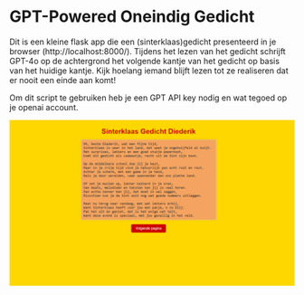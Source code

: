 # GPT-Powered Oneindig Gedicht

Dit is een kleine flask app die een (sinterklaas)gedicht presenteerd in je browser (http://localhost:8000/). Tijdens het lezen van het gedicht schrijft GPT-4o op de achtergrond het volgende kantje van het gedicht op basis van het huidige kantje. Kijk hoelang iemand blijft lezen tot ze realiseren dat er nooit een einde aan komt! 

Om dit script te gebruiken heb je een GPT API key nodig en wat tegoed op je openai account.

![Preview flask app](preview.png)
